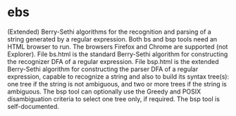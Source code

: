 # ebs
(Extended) Berry-Sethi algorithms for the recognition and parsing of a string generated by a regular expression.
Both bs and bsp tools need an HTML browser to run. The browsers Firefox and Chrome are supported (not Explorer).
File bs.html is the standard Berry-Sethi algorithm for constructing the recognizer DFA of a regular expression.
File bsp.html is the extended Berry-Sethi algorithm for constructing the parser DFA of a regular expression, capable to recognize a string and also to build its syntax tree(s): one tree if the string is not ambiguous, and two or more trees if the string is ambiguous.
The bsp tool can optionally use the Greedy and POSIX disambiguation criteria to select one tree only, if required.
The bsp tool is self-documented.
